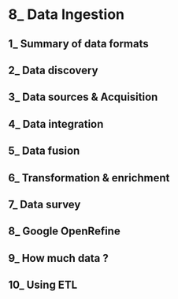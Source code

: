 # 8_ Data Ingestion

## 1_ Summary of data formats

## 2_ Data discovery 
 
## 3_ Data sources & Acquisition

## 4_ Data integration

## 5_ Data fusion

## 6_ Transformation & enrichment

## 7_ Data survey

## 8_ Google OpenRefine

## 9_ How much data ?

## 10_ Using ETL
